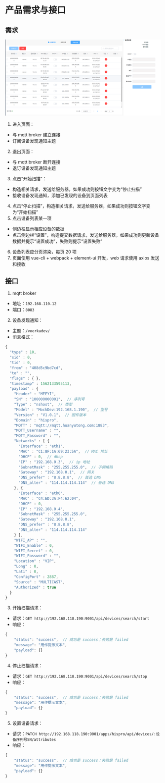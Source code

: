 # 产品需求与接口

## 需求

![](./prototype.png)

1. 进入页面：
  - 与 mqtt broker 建立连接
  - 订阅设备发现通知主题
2. 退出页面：
  - 与 mqtt broker 断开连接
  - 退订设备发现通知主题
3. 点击“开始扫描”：
  - 构造相关请求，发送给服务器，如果成功则按钮文字变为“停止扫描”
  - 接收设备发现通知，添加已发现的设备到页面列表
4. 点击“停止扫描”，构造相关请求，发送给服务器，如果成功则按钮文字变为“开始扫描”
5. 点击设备列表某一项
  - 侧边栏显示相应设备的数据
  - 点击侧边栏“设置”，构造提交数据请求，发送给服务器，如果成功则更新设备数据并提示“设置成功”，失败则提示“设置失败”
6. 设备列表应分页渲染，每页 20 项
7. 页面使用 vue-cli + webpack + element-ui 开发，web 请求使用 axios 发送和接收

## 接口

1. mqtt broker
  - 地址：`192.168.110.12`
  - 端口：`8083`
2. 设备发现通知：
  - 主题：`/voerkadev/`
  - 消息格式：
```js
{
  "type" : 10,
  "sid" : 0,
  "tid" : 0,
  "from" : "408d5c9bd7cd",
  "to" : "",
  "flags" : { },
  "timestamp" : 1562133595113,
  "payload" : {
    "Header" : "MEEYI",
    "SN" : "100000000001",  // 序列号
    "Type" : "nshost",  // 类型
    "Model" : "MockDev:192.168.1.190",  // 型号
    "Version" : "V1.0.1",  // 固件版本
    "Domain" : "hispro",
    "MQTT" : "mqtt://mqtt.huanyutong.com:1883",
    "MQTT_Username" : "",
    "MQTT_Password" : "",
    "Networks" : [ {
      "Interface" : "eth1",
      "MAC" : "C1:8F:1A:69:23:5A",  // MAC 地址
      "DHCP" : 0,  // dhcp
      "IP" : "192.168.0.3",  // ip 地址
      "SubnetMask" : "255.255.255.0",  // 子网掩码
      "Gateway" : "192.168.0.1",  // 网关
      "DNS_prefer" : "8.8.8.8",  // 首选 DNS
      "DNS_alter" : "114.114.114.114"  // 备选 DNS
    }, {
      "Interface" : "eth0",
      "MAC" : "C4:ED:3A:F4:62:04",
      "DHCP" : 0,
      "IP" : "192.168.0.4",
      "SubnetMask" : "255.255.255.0",
      "Gateway" : "192.168.0.1",
      "DNS_prefer" : "8.8.8.8",
      "DNS_alter" : "114.114.114.114"
    } ],
    "WIFI_AP" : "",
    "WIFI_Enable" : 0,
    "WIFI_Secret" : 0,
    "WIFI_Password" : "",
    "Location" : "VIP",
    "Long" : 0,
    "Lati" : 0,
    "ConfigPort" : 2887,
    "Source" : "MULTICAST",
    "Authorized" : true
  }
}
```
3. 开始扫描请求：
  - 请求：`GET http://192.168.118.190:9001/api/devices/search/start`
  - 响应：
```js
{
    "status": "success",  // 成功是 success；失败是 failed
    "message": "用作提示文本",
    "payload": {}
}
```
4. 停止扫描请求：
  - 请求：`GET http://192.168.118.190:9001/api/devices/search/stop`
  - 响应：
```js
{
    "status": "success",  // 成功是 success；失败是 failed
    "message": "用作提示文本",
    "payload": {}
}
```
5. 设置设备请求：
  - 请求：`PATCH http://192.168.118.190:9001/apps/hispro/api/devices/:设备序列号SN/attributes`
  - 响应：
```js
{
    "status": "success",  // 成功是 success；失败是 failed
    "message": "用作提示文本",
    "payload": {}
}
```
